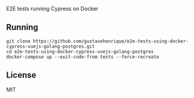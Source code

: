 E2E tests running Cypress on Docker

## Running

```
git clone https://github.com/gustavohenrique/e2e-tests-using-docker-cypress-vuejs-golang-postgres.git
cd e2e-tests-using-docker-cypress-vuejs-golang-postgres
docker-compose up --exit-code-from tests --force-recreate
```

## License

MIT